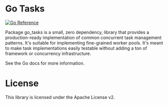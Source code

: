 # Go Tasks

[![Go Reference](https://pkg.go.dev/badge/github.com/esammer/go-tasks.svg)](https://pkg.go.dev/github.com/esammer/go-tasks)

Package go_tasks is a small, zero dependency, library that provides a production-ready implementation of common
concurrent task management patterns. It's suitable for implementing fine-grained worker pools. It's meant to make task
implementations easily testable without adding a ton of framework or concurrency infrastructure.

See the Go docs for more information.

# License

This library is licensed under the Apache License v2.
